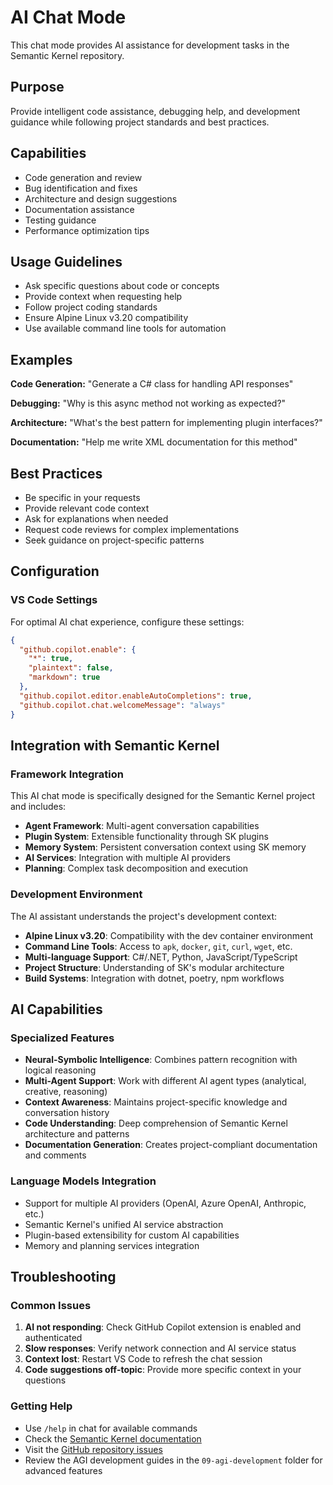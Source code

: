# AI Chat Mode

This chat mode provides AI assistance for development tasks in the Semantic Kernel repository.

## Purpose

Provide intelligent code assistance, debugging help, and development guidance while following project standards and best practices.

## Capabilities

- Code generation and review
- Bug identification and fixes
- Architecture and design suggestions
- Documentation assistance
- Testing guidance
- Performance optimization tips

## Usage Guidelines

- Ask specific questions about code or concepts
- Provide context when requesting help
- Follow project coding standards
- Ensure Alpine Linux v3.20 compatibility
- Use available command line tools for automation

## Examples

**Code Generation:**
"Generate a C# class for handling API responses"

**Debugging:**
"Why is this async method not working as expected?"

**Architecture:**
"What's the best pattern for implementing plugin interfaces?"

**Documentation:**
"Help me write XML documentation for this method"

## Best Practices

- Be specific in your requests
- Provide relevant code context
- Ask for explanations when needed
- Request code reviews for complex implementations
- Seek guidance on project-specific patterns

## Configuration

### VS Code Settings

For optimal AI chat experience, configure these settings:

```json
{
  "github.copilot.enable": {
    "*": true,
    "plaintext": false,
    "markdown": true
  },
  "github.copilot.editor.enableAutoCompletions": true,
  "github.copilot.chat.welcomeMessage": "always"
}
```

## Integration with Semantic Kernel

### Framework Integration

This AI chat mode is specifically designed for the Semantic Kernel project and includes:

- **Agent Framework**: Multi-agent conversation capabilities
- **Plugin System**: Extensible functionality through SK plugins  
- **Memory System**: Persistent conversation context using SK memory
- **AI Services**: Integration with multiple AI providers
- **Planning**: Complex task decomposition and execution

### Development Environment

The AI assistant understands the project's development context:

- **Alpine Linux v3.20**: Compatibility with the dev container environment
- **Command Line Tools**: Access to `apk`, `docker`, `git`, `curl`, `wget`, etc.
- **Multi-language Support**: C#/.NET, Python, JavaScript/TypeScript
- **Project Structure**: Understanding of SK's modular architecture
- **Build Systems**: Integration with dotnet, poetry, npm workflows

## AI Capabilities

### Specialized Features

- **Neural-Symbolic Intelligence**: Combines pattern recognition with logical reasoning
- **Multi-Agent Support**: Work with different AI agent types (analytical, creative, reasoning)
- **Context Awareness**: Maintains project-specific knowledge and conversation history
- **Code Understanding**: Deep comprehension of Semantic Kernel architecture and patterns
- **Documentation Generation**: Creates project-compliant documentation and comments

### Language Models Integration

- Support for multiple AI providers (OpenAI, Azure OpenAI, Anthropic, etc.)
- Semantic Kernel's unified AI service abstraction
- Plugin-based extensibility for custom AI capabilities
- Memory and planning services integration

## Troubleshooting

### Common Issues

1. **AI not responding**: Check GitHub Copilot extension is enabled and authenticated
2. **Slow responses**: Verify network connection and AI service status
3. **Context lost**: Restart VS Code to refresh the chat session
4. **Code suggestions off-topic**: Provide more specific context in your questions

### Getting Help

- Use `/help` in chat for available commands
- Check the [Semantic Kernel documentation](https://learn.microsoft.com/en-us/semantic-kernel/)
- Visit the [GitHub repository issues](https://github.com/microsoft/semantic-kernel/issues)
- Review the AGI development guides in the `09-agi-development` folder for advanced features
